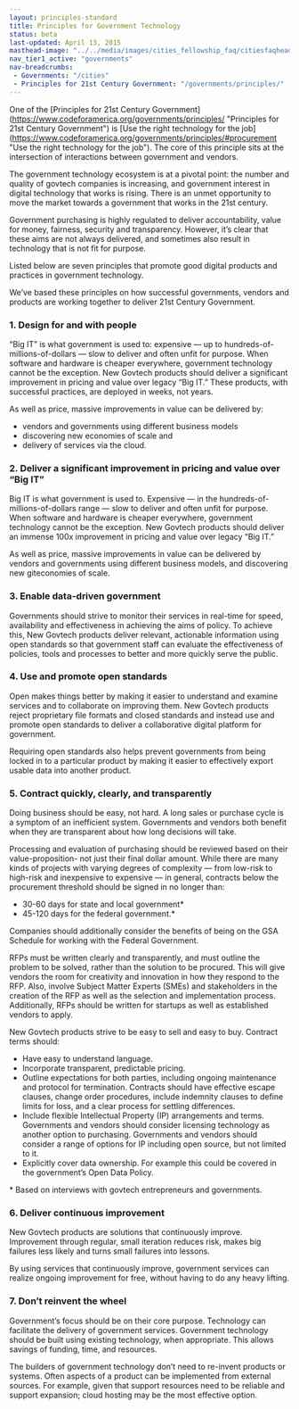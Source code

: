 ```yaml
---
layout: principles-standard
title: Principles for Government Technology
status: beta
last-updated: April 13, 2015
masthead-image: "../../media/images/cities_fellowship_faq/citiesfaqheader.jpg"
nav_tier1_active: "governments"
nav-breadcrumbs:
 - Governments: "/cities"
 - Principles for 21st Century Government: "/governments/principles/"
---
```


            
One of the [Principles for 21st Century Government] (https://www.codeforamerica.org/governments/principles/ "Principles for 21st Century Government") is [Use the right technology for the job] (https://www.codeforamerica.org/governments/principles/#procurement "Use the right technology for the job"). The core of this principle sits at the intersection of interactions between government and vendors. 

The government technology ecosystem is at a pivotal point: the number and quality of govtech companies is increasing, and government interest in digital technology that works is rising. There is an unmet opportunity to move the market towards a government that works in the 21st century. 

Government purchasing is highly regulated to deliver accountability, value for money, fairness, security and transparency. However, it’s clear that these aims are not always delivered, and sometimes also result in technology that is not fit for purpose.

Listed below are seven principles that promote good digital products and practices in government technology. 

We’ve based these principles on how successful governments, vendors and products are working together to deliver 21st Century Government. 
    
### 1. Design for and with people

“Big IT” is what government is used to: expensive — up to hundreds-of-millions-of-dollars — slow to deliver and often unfit for purpose. When software and hardware is cheaper everywhere, government technology cannot be the exception. New Govtech products should deliver a significant improvement in pricing and value over legacy “Big IT.” These products, with successful practices, are deployed in weeks, not years. 

As well as price, massive  improvements in value can be delivered by:

*   vendors and governments using different business models
*   discovering new economies of scale and
*   delivery of services via the cloud. 

### 2. Deliver a significant improvement in pricing and value over “Big IT”

Big IT is what government is used to. Expensive — in the hundreds-of-millions-of-dollars range — slow to deliver and often unfit for purpose. When software and hardware is cheaper everywhere, government technology cannot be the exception. New Govtech products should deliver an immense  100x improvement in pricing and value over legacy “Big IT.”

As well as price, massive  improvements in value can be delivered by vendors and governments using different business models, and discovering new giteconomies of scale. 

### 3. Enable data-driven government

Governments should strive to monitor their services in real-time for speed, availability and effectiveness in achieving the aims of policy. To achieve this, New  Govtech products deliver relevant, actionable information using open standards so that government staff can evaluate the effectiveness of policies, tools and processes to better and more quickly serve the public.

### 4. Use and promote open standards

Open makes things better by making it easier to understand and examine services and to collaborate on improving them.  New Govtech products reject proprietary file formats and closed standards and instead use and promote open standards to deliver a collaborative digital platform for government. 

Requiring open standards also helps prevent  governments from being locked in to a particular product by making it easier to effectively export  usable data into another product. 

### 5. Contract quickly, clearly, and transparently 

Doing business should be easy, not hard. A long sales or purchase cycle is a symptom of an inefficient system. Governments and vendors both benefit when they are transparent about how long decisions will take. 

Processing and evaluation of purchasing should be reviewed based on their value-proposition- not just their final dollar amount. While there are many kinds of projects with varying degrees of complexity — from low-risk to high-risk and inexpensive to expensive — in general, contracts below the procurement threshold should be signed in no longer than:

*   30-60 days for state and local government* 
*   45-120 days for the federal government.*

Companies should additionally consider the benefits of being on the GSA Schedule for working with the Federal Government. 

RFPs must be written clearly and transparently, and must outline the problem to be solved, rather than the solution to be procured. This will give vendors the room for creativity and innovation in how they respond to the RFP. Also, involve Subject Matter Experts (SMEs) and stakeholders in the creation of the RFP as well as the selection and implementation process. Additionally, RFPs should be written for startups as well as established vendors to apply. 

New Govtech products strive to be easy to sell and easy to buy. Contract terms should:

*   Have easy to understand language.
*   Incorporate transparent, predictable pricing. 
*   Outline expectations for both parties, including ongoing maintenance and protocol for termination. Contracts should have effective escape clauses, change order procedures, include indemnity clauses to define limits for loss, and a clear process for settling differences.
*   Include flexible Intellectual Property (IP) arrangements and terms. Governments and vendors should consider licensing technology as another option to purchasing. Governments and vendors should consider a range of options for IP including  open source, but not limited to it.
*   Explicitly cover data ownership. For example this could be covered in the government’s Open Data Policy.

&#42; Based on interviews with govtech entrepreneurs  and governments. 

### 6. Deliver continuous improvement

New Govtech products are solutions that continuously improve. Improvement through regular, small iteration reduces risk, makes big failures less likely and turns small failures into lessons. 

By using services that continuously improve, government services can realize ongoing improvement for free, without having to do any heavy lifting. 

### 7. Don’t reinvent the wheel

Government’s focus should be on their core purpose. Technology can facilitate the delivery of government services. Government technology should be built using existing technology, when appropriate. This allows savings of funding, time, and resources. 

The builders of government technology don’t need to re-invent products or systems. Often aspects of a product can be implemented from external sources. For example, given that support resources need to be reliable and support expansion; cloud hosting may be the most effective option. 



